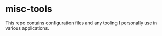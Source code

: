 # misc-tools

This repo contains configuration files and any tooling I personally use in various applications.